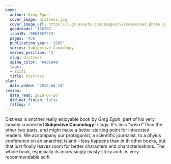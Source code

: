 ```yaml
---
book:
  author: Greg Egan
  cover_image: distress.jpg
  cover_image_url: https://i.gr-assets.com/images/S/compressed.photo.goodreads.com/books/1223643478l/156781.jpg
  goodreads: '156781'
  isbn10: '0061057274'
  pages: '456'
  publication_year: '1995'
  series: Subjective Cosmology
  series_position: '3'
  slug: distress
  spine_color: '#a0694e'
  tags:
  - scifi
  title: Distress
plan:
  date_added: '2018-04-24'
review:
  date_read: 2018-07-20
  did_not_finish: false
  rating: 4
---
```


Distress is another really enjoyable book by *Greg Egan*, part of his very loosely connected **Subjective Cosmology** trilogy. It's less "weird" than the other two parts, and might make a better starting point for interested readers. We accompany our protagonist, a scientific journalist, to a phyics conference on an anarchist island – less happens than in th other books, but that just finally leaves room for better characters and characterisations. The whole book, especially its increasingly twisty story arch, is very recommendable scifi.
